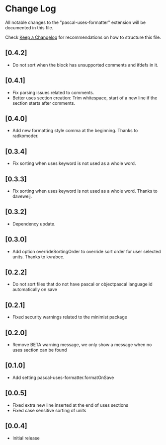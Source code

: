 # Change Log
All notable changes to the "pascal-uses-formatter" extension will be documented in this file.

Check [Keep a Changelog](http://keepachangelog.com/) for recommendations on how to structure this file.

## [0.4.2]
 - Do not sort when the block has unsupported comments and ifdefs in it.

## [0.4.1]
 - Fix parsing issues related to comments.
 - Better uses section creation: Trim whitespace, start of a new line if the section starts after comments.

## [0.4.0]
 - Add new formatting style comma at the beginning. Thanks to radkomoder.

## [0.3.4]
 - Fix sorting when uses keyword is not used as a whole word.

## [0.3.3]
 - Fix sorting when uses keyword is not used as a whole word. Thanks to daveweij.

## [0.3.2]
 - Dependency update.

## [0.3.0]
 - Add option overrideSortingOrder to override sort order for user selected units. Thanks to kvrabec.

## [0.2.2]
 - Do not sort files that do not have pascal or objectpascal language id automatically on save

## [0.2.1]
 - Fixed security warnings related to the minimist package

## [0.2.0]
 - Remove BETA warning message, we only show a message when no uses section can be found

## [0.1.0]
 - Add setting pascal-uses-formatter.formatOnSave

## [0.0.5]
 - Fixed extra new line inserted at the end of uses sections
 - Fixed case sensitive sorting of units

## [0.0.4]
- Initial release